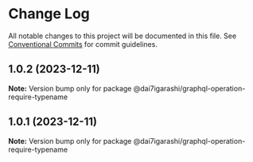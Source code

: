 # Change Log

All notable changes to this project will be documented in this file.
See [Conventional Commits](https://conventionalcommits.org) for commit guidelines.

## 1.0.2 (2023-12-11)

**Note:** Version bump only for package @dai7igarashi/graphql-operation-require-typename





## 1.0.1 (2023-12-11)

**Note:** Version bump only for package @dai7igarashi/graphql-operation-require-typename
